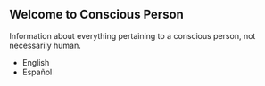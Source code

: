## Welcome to Conscious Person

Information about everything pertaining to a conscious person, not necessarily human.

- English
- Español
